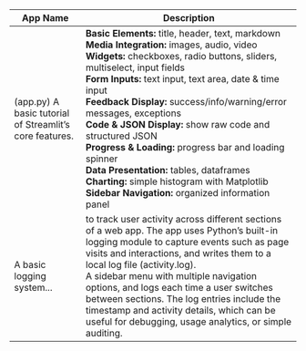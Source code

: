| **App Name** | **Description** |
| --- | --- |
| (app.py) A basic tutorial of Streamlit’s core features.| **Basic Elements:**  title, header, text, markdown <br>  **Media Integration:** images, audio, video <br>  **Widgets:** checkboxes, radio buttons, sliders, multiselect, input fields <br>  **Form Inputs:** text input, text area, date & time input <br> **Feedback Display:** success/info/warning/error messages, exceptions <br> **Code & JSON Display:** show raw code and structured JSON <br> **Progress & Loading:** progress bar and loading spinner <br> **Data Presentation:** tables, dataframes <br> **Charting:** simple histogram with Matplotlib <br> **Sidebar Navigation:** organized information panel|
| A basic logging system... | to track user activity across different sections of a web app. The app uses Python’s built-in logging module to capture events such as page visits and interactions, and writes them to a local log file (activity.log). <br> A sidebar menu with multiple navigation options, and logs each time a user switches between sections. The log entries include the timestamp and activity details, which can be useful for debugging, usage analytics, or simple auditing.|


